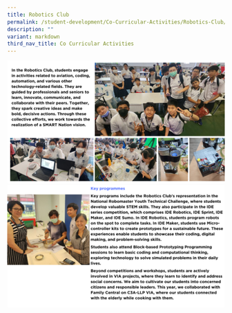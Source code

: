 ```yaml
---
title: Robotics Club
permalink: /student-development/Co-Curricular-Activities/Robotics-Club/
description: ""
variant: markdown
third_nav_title: Co Curricular Activities
---
```

![](/images/ccarobotics2024__1_.png)
![](/images/ccarobotics2024__2_.png)